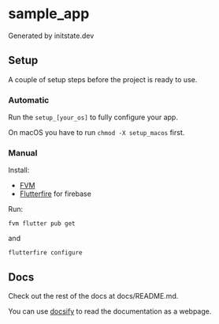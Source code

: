 # sample_app

Generated by initstate.dev


## Setup

A couple of setup steps before the project is ready to use.


### Automatic 

 Run the `setup_[your_os]` to fully configure your app. 

On macOS you have to run `chmod -X setup_macos` first.

### Manual

Install:
- [FVM](https://fvm.app/docs/getting_started/installation)
- [Flutterfire](https://firebase.flutter.dev/docs/cli#installation) for firebase

Run:

```
fvm flutter pub get
```

and

```
flutterfire configure
```


## Docs
Check out the rest of the docs at docs/README.md.

You can use [docsify](https://docsify.js.org/#/) to read the documentation as a webpage.